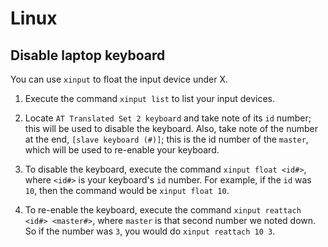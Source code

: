 # Linux

## Disable laptop keyboard

You can use `xinput` to float the input device under X.

1. Execute the command `xinput list` to list your input devices.

2. Locate `AT Translated Set 2 keyboard` and take note of its `id` number; this will be used to disable the keyboard. 
   Also, take note of the number at the end, `[slave keyboard (#)]`; this is the id number of the `master`, which will 
   be used to re-enable your keyboard.

3. To disable the keyboard, execute the command `xinput float <id#>`, where `<id#>` is your keyboard's `id` number. For 
   example, if the `id` was `10`, then the command would be `xinput float 10`.

4. To re-enable the keyboard, execute the command `xinput reattach <id#> <master#>`, where `master` is that second 
   number we noted down. So if the number was `3`, you would do `xinput reattach 10 3`.
